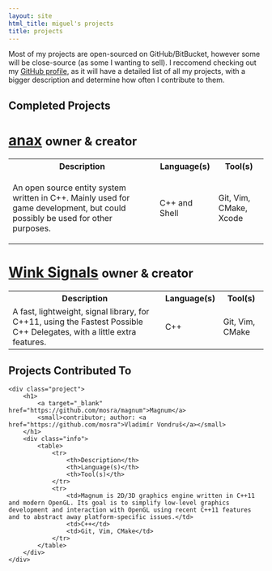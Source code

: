 ```yaml
---
layout: site
html_title: miguel's projects
title: projects
---
```


Most of my projects are open-sourced on GitHub/BitBucket, however some will be close-source (as some I wanting to sell). I reccomend checking out my <a href="https://www.github.com/miguelmartin75" target="_blank">GitHub profile</a>, as it will have a detailed list of all my projects, with a bigger description and determine how often I contribute to them.

## Completed Projects

<div id="projects">
    <div class="project">
        <h1>
            <a target="_blank" href="https://github.com/miguelmartin75/anax">anax</a>
            <small>owner & creator</small>
        </h1>
        <div class="info">
            <table>
                <tr>
                    <th>Description</th>
                    <th>Language(s)</th>
                    <th>Tool(s)</th>
                </tr>
                <tr>
                    <td><p>An open source entity system written in C++. Mainly used for game development, but could possibly be used for other purposes.</p></td>
                    <td>C++ and Shell</td>
                    <td>Git, Vim, CMake, Xcode</td>
                </tr>
            </table>
        </div>
    </div>
    <div class="project">
        <h1>
            <a target="_blank" href="https://github.com/miguelmartin75/wink-signals">Wink Signals</a>
            <small>owner & creator</small>
        </h1>
        <div class="info">
            <table>
                <tr>
                    <th>Description</th>
                    <th>Language(s)</th>
                    <th>Tool(s)</th>
                </tr>
                <tr>
                    <td>A fast, lightweight, signal library, for C++11, using the Fastest Possible C++ Delegates, with a little extra features.</td>
                    <td>C++</td>
                    <td>Git, Vim, CMake</td>
                </tr>
            </table>
        </div>
    </div>
    <h2>
        Projects Contributed To
    </h2> 

    <div class="project">
        <h1>
            <a target="_blank" href="https://github.com/mosra/magnum">Magnum</a>
            <small>contributor; author: <a href="https://github.com/mosra">Vladimír Vondruš</a></small>
        </h1>
        <div class="info">
            <table>
                <tr>
                    <th>Description</th>
                    <th>Language(s)</th>
                    <th>Tool(s)</th>
                </tr>
                <tr>
                    <td>Magnum is 2D/3D graphics engine written in C++11 and modern OpenGL. Its goal is to simplify low-level graphics development and interaction with OpenGL using recent C++11 features and to abstract away platform-specific issues.</td>
                    <td>C++</td>
                    <td>Git, Vim, CMake</td>
                </tr>
            </table>
        </div>
    </div>

</div>
